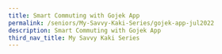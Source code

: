 ```yaml
---
title: Smart Commuting with Gojek App
permalink: /seniors/My-Savvy-Kaki-Series/gojek-app-jul2022
description: Smart Commuting with Gojek App
third_nav_title: My Savvy Kaki Series
---
```


